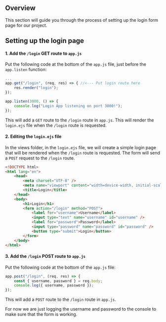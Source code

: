 ## Overview

This section will guide you through the process of setting up the login form page for our project.

## Setting up the login page

#### 1. Add the `/login` GET route to `app.js`

Put the following code at the bottom of the `app.js` file, just before the `app.listen` function:

```javascript
...
app.get("/login", (req, res) => { //<--- Put login route here
	res.render("login");
});

app.listen(3000, () => {
	console.log("Login App listening on port 3000!");
});
```

This will add a `GET` route to the `/login` route in `app.js`. This will render the `login.ejs` file when the `/login` route is requested.

#### 2. Editing the `login.ejs` file

In the views folder, in the `login.ejs` file, we will create a simple login page that will be rendered when the `/login` route is requested. The form will send a `POST` request to the `/login` route.

```html
<!DOCTYPE html>
<html lang="en">
	<head>
		<meta charset="UTF-8" />
		<meta name="viewport" content="width=device-width, initial-scale=1.0" />
		<title>Login</title>
	</head>
	<body>
		<h1>Login</h1>
		<form action="/login" method="POST">
			<label for="username">Username</label>
			<input type="text" name="username" id="username" />
			<label for="password">Password</label>
			<input type="password" name="password" id="password" />
			<button type="submit">Login</button>
		</form>
	</body>
</html>
```

#### 3. Add the `/login` POST route to `app.js`

Put the following code at the bottom of the `app.js` file:

```javascript
app.post("/login", (req, res) => {
	const { username, password } = req.body;
	console.log({ username, password });
});
```

This will add a `POST` route to the `/login` route in `app.js`.

For now we are just logging the username and password to the console to make sure that the form is working.
